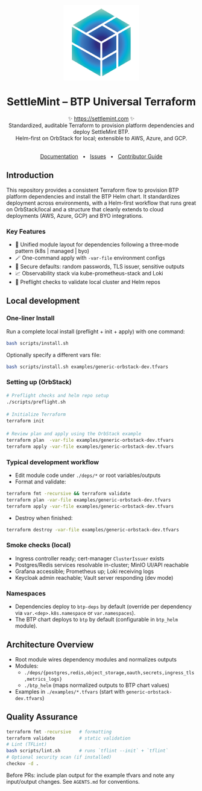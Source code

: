 <p align="center">
  <img src="https://github.com/settlemint/sdk/blob/main/logo.svg" width="200px" align="center" alt="SettleMint logo" />
  <h1 align="center">SettleMint – BTP Universal Terraform</h1>
  <p align="center">
    ✨ <a href="https://settlemint.com">https://settlemint.com</a> ✨
    <br/>
    Standardized, auditable Terraform to provision platform dependencies and deploy SettleMint BTP.
    <br/>
    Helm-first on OrbStack for local; extensible to AWS, Azure, and GCP.
  </p>
</p>
<br/>

<div align="center">
  <a href="https://console.settlemint.com/documentation/">Documentation</a>
  <span>&nbsp;&nbsp;•&nbsp;&nbsp;</span>
  <a href="https://github.com/settlemint/btp-universal-terraform/issues">Issues</a>
  <span>&nbsp;&nbsp;•&nbsp;&nbsp;</span>
  <a href="./AGENTS.md">Contributor Guide</a>
  <br />
</div>

## Introduction

This repository provides a consistent Terraform flow to provision BTP platform dependencies and install the BTP Helm chart. It standardizes deployment across environments, with a Helm-first workflow that runs great on OrbStack/local and a structure that cleanly extends to cloud deployments (AWS, Azure, GCP) and BYO integrations.

### Key Features

- 🧭 Unified module layout for dependencies following a three‑mode pattern (k8s | managed | byo)
- 🪄 One-command apply with `-var-file` environment configs
- 🔐 Secure defaults: random passwords, TLS issuer, sensitive outputs
- 📈 Observability stack via kube-prometheus-stack and Loki
- 🧪 Preflight checks to validate local cluster and Helm repos

## Local development

### One‑liner Install

Run a complete local install (preflight + init + apply) with one command:

```bash
bash scripts/install.sh
```

Optionally specify a different vars file:

```bash
bash scripts/install.sh examples/generic-orbstack-dev.tfvars
```

### Setting up (OrbStack)

```bash
# Preflight checks and helm repo setup
./scripts/preflight.sh

# Initialize Terraform
terraform init

# Review plan and apply using the OrbStack example
terraform plan  -var-file examples/generic-orbstack-dev.tfvars
terraform apply -var-file examples/generic-orbstack-dev.tfvars
```

### Typical development workflow

- Edit module code under `./deps/*` or root variables/outputs
- Format and validate:

```bash
terraform fmt -recursive && terraform validate
terraform plan -var-file examples/generic-orbstack-dev.tfvars
terraform apply -var-file examples/generic-orbstack-dev.tfvars
```

- Destroy when finished:

```bash
terraform destroy -var-file examples/generic-orbstack-dev.tfvars
```

### Smoke checks (local)

- Ingress controller ready; cert-manager `ClusterIssuer` exists
- Postgres/Redis services resolvable in-cluster; MinIO UI/API reachable
- Grafana accessible; Prometheus up; Loki receiving logs
- Keycloak admin reachable; Vault server responding (dev mode)

### Namespaces

- Dependencies deploy to `btp-deps` by default (override per dependency via `var.<dep>.k8s.namespace` or `var.namespaces`).
- The BTP chart deploys to `btp` by default (configurable in `btp_helm` module).

## Architecture Overview

- Root module wires dependency modules and normalizes outputs
- Modules:
  - `./deps/{postgres,redis,object_storage,oauth,secrets,ingress_tls,metrics_logs}`
  - `./btp_helm` (maps normalized outputs to BTP chart values)
- Examples in `./examples/*.tfvars` (start with `generic-orbstack-dev.tfvars`)

## Quality Assurance

```bash
terraform fmt -recursive   # formatting
terraform validate         # static validation
# Lint (TFLint)
bash scripts/lint.sh       # runs `tflint --init` + `tflint`
# Optional security scan (if installed)
checkov -d .
```

Before PRs: include plan output for the example tfvars and note any input/output changes. See `AGENTS.md` for conventions.

